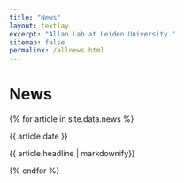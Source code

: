 ```yaml
---
title: "News"
layout: textlay
excerpt: "Allan Lab at Leiden University."
sitemap: false
permalink: /allnews.html
---
```


# News

{% for article in site.data.news %}
<p>
{{ article.date }}
 
{{ article.headline | markdownify}}
</p>
{% endfor %}
